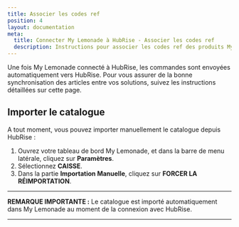 ```yaml
---
title: Associer les codes ref
position: 4
layout: documentation
meta:
  title: Connecter My Lemonade à HubRise - Associer les codes ref
  description: Instructions pour associer les codes ref des produits My Lemonade avec d'autres applications connectées à HubRise pour la synchronisation des données.
---
```


Une fois My Lemonade connecté à HubRise, les commandes sont envoyées automatiquement vers HubRise. Pour vous assurer de la bonne synchronisation des articles entre vos solutions, suivez les instructions détaillées sur cette page.

## Importer le catalogue

A tout moment, vous pouvez importer manuellement le catalogue depuis HubRise :

1. Ouvrez votre tableau de bord My Lemonade, et dans la barre de menu latérale, cliquez sur **Paramètres**.
1. Sélectionnez **CAISSE**.
1. Dans la partie **Importation Manuelle**, cliquez sur **FORCER LA RÉIMPORTATION**.

---

**REMARQUE IMPORTANTE :** Le catalogue est importé automatiquement dans My Lemonade au moment de la connexion avec HubRise.

---